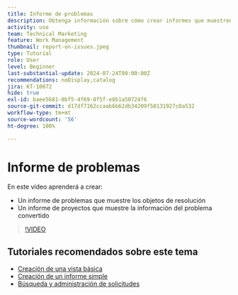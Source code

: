 ```yaml
---
title: Informe de problemas
description: Obtenga información sobre cómo crear informes que muestren problemas pendientes e información de conversión.
activity: use
team: Technical Marketing
feature: Work Management
thumbnail: report-on-issues.jpeg
type: Tutorial
role: User
level: Beginner
last-substantial-update: 2024-07-24T00:00:00Z
recommendations: noDisplay,catalog
jira: KT-10072
hide: true
exl-id: baee5681-8bf5-4f69-8f5f-e8b1a50724f6
source-git-commit: d17df7162ccaab6b62db34209f50131927c0a532
workflow-type: tm+mt
source-wordcount: '56'
ht-degree: 100%

---
```


# Informe de problemas

En este vídeo aprenderá a crear:

* Un informe de problemas que muestre los objetos de resolución
* Un informe de proyectos que muestre la información del problema convertido


>[!VIDEO](https://video.tv.adobe.com/v/3432002/?quality=12&learn=on&enablevpops)


## Tutoriales recomendados sobre este tema

* [Creación de una vista básica](/help/reporting/basic-reporting/create-a-basic-view.md)
* [Creación de un informe simple](/help/reporting/basic-reporting/create-a-simple-report.md)
* [Búsqueda y administración de solicitudes](/help/manage-work/issues-requests/find-requests.md)
